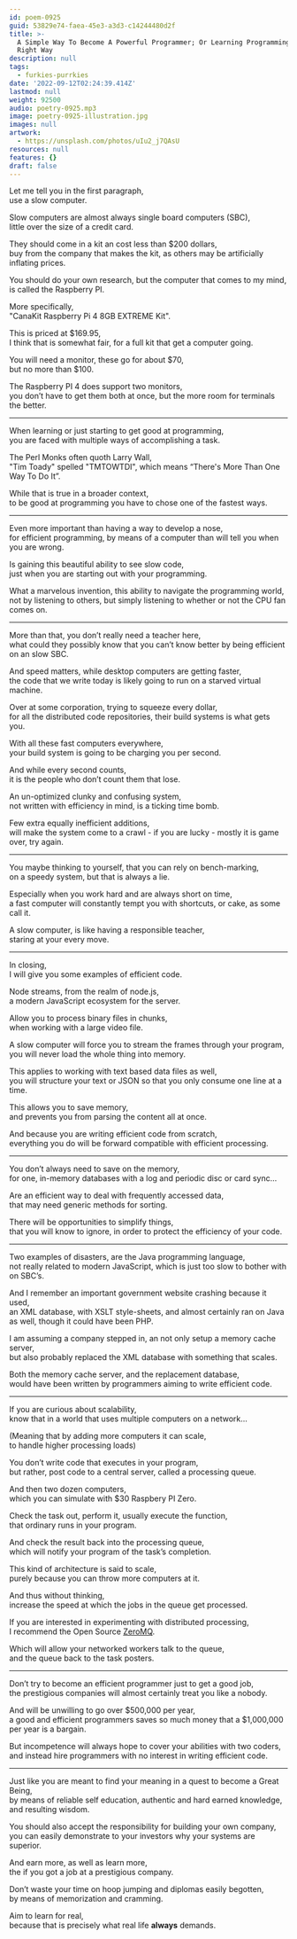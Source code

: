 ```yaml
---
id: poem-0925
guid: 53829e74-faea-45e3-a3d3-c14244480d2f
title: >-
  A Simple Way To Become A Powerful Programmer; Or Learning Programming The
  Right Way
description: null
tags:
  - furkies-purrkies
date: '2022-09-12T02:24:39.414Z'
lastmod: null
weight: 92500
audio: poetry-0925.mp3
image: poetry-0925-illustration.jpg
images: null
artwork:
  - https://unsplash.com/photos/uIu2_j7QAsU
resources: null
features: {}
draft: false
---
```


Let me tell you in the first paragraph,\
use a slow computer.

Slow computers are almost always single board computers (SBC),\
little over the size of a credit card.

They should come in a kit an cost less than $200 dollars,\
buy from the company that makes the kit, as others may be artificially inflating prices.

You should do your own research, but the computer that comes to my mind,\
is called the Raspberry PI.

More specifically,\
"CanaKit Raspberry Pi 4 8GB EXTREME Kit".

This is priced at $169.95,\
I think that is somewhat fair, for a full kit that get a computer going.

You will need a monitor, these go for about $70,\
but no more than $100.

The Raspberry PI 4 does support two monitors,\
you don’t have to get them both at once, but the more room for terminals the better.

---

When learning or just starting to get good at programming,\
you are faced with multiple ways of accomplishing a task.

The Perl Monks often quoth Larry Wall,\
"Tim Toady" spelled "TMTOWTDI", which means “There's More Than One Way To Do It”.

While that is true in a broader context,\
to be good at programming you have to chose one of the fastest ways.

---

Even more important than having a way to develop a nose,\
for efficient programming, by means of a computer than will tell you when you are wrong.

Is gaining this beautiful ability to see slow code,\
just when you are starting out with your programming.

What a marvelous invention, this ability to navigate the programming world,\
not by listening to others, but simply listening to whether or not the CPU fan comes on.

---

More than that, you don’t really need a teacher here,\
what could they possibly know that you can’t know better by being efficient on an slow SBC.

And speed matters, while desktop computers are getting faster,\
the code that we write today is likely going to run on a starved virtual machine.

Over at some corporation, trying to squeeze every dollar,\
for all the distributed code repositories, their build systems is what gets you.

With all these fast computers everywhere,\
your build system is going to be charging you per second.

And while every second counts,\
it is the people who don’t count them that lose.

An un-optimized clunky and confusing system,\
not written with efficiency in mind, is a ticking time bomb.

Few extra equally inefficient additions,\
will make the system come to a crawl - if you are lucky - mostly it is game over, try again.

---

You maybe thinking to yourself, that you can rely on bench-marking,\
on a speedy system, but that is always a lie.

Especially when you work hard and are always short on time,\
a fast computer will constantly tempt you with shortcuts, or cake, as some call it.

A slow computer, is like having a responsible teacher,\
staring at your every move.

---

In closing,\
I will give you some examples of efficient code.

Node streams, from the realm of node.js,\
a modern JavaScript ecosystem for the server.

Allow you to process binary files in chunks,\
when working with a large video file.

A slow computer will force you to stream the frames through your program,\
you will never load the whole thing into memory.

This applies to working with text based data files as well,\
you will structure your text or JSON so that you only consume one line at a time.

This allows you to save memory,\
and prevents you from parsing the content all at once.

And because you are writing efficient code from scratch,\
everything you do will be forward compatible with efficient processing.

---

You don’t always need to save on the memory,\
for one, in-memory databases with a log and periodic disc or card sync...

Are an efficient way to deal with frequently accessed data,\
that may need generic methods for sorting.

There will be opportunities to simplify things,\
that you will know to ignore, in order to protect the efficiency of your code.

---

Two examples of disasters, are the Java programming language,\
not really related to modern JavaScript, which is just too slow to bother with on SBC’s.

And I remember an important government website crashing because it used,\
an XML database, with XSLT style-sheets, and almost certainly ran on Java as well, though it could have been PHP.

I am assuming a company stepped in, an not only setup a memory cache server,\
but also probably replaced the XML database with something that scales.

Both the memory cache server, and the replacement database,\
would have been written by programmers aiming to write efficient code.

---

If you are curious about scalability,\
know that in a world that uses multiple computers on a network...

(Meaning that by adding more computers it can scale,\
to handle higher processing loads)

You don’t write code that executes in your program,\
but rather, post code to a central server, called a processing queue.

And then two dozen computers,\
which you can simulate with $30 Raspbery PI Zero.

Check the task out, perform it, usually execute the function,\
that ordinary runs in your program.

And check the result back into the processing queue,\
which will notify your program of the task’s completion.

This kind of architecture is said to scale,\
purely because you can throw more computers at it.

And thus without thinking,\
increase the speed at which the jobs in the queue get processed.

If you are interested in experimenting with distributed processing,\
I recommend the Open Source [ZeroMQ](https://zeromq.org/).

Which will allow your networked workers talk to the queue,\
and the queue back to the task posters.

---

Don’t try to become an efficient programmer just to get a good job,\
the prestigious companies will almost certainly treat you like a nobody.

And will be unwilling to go over $500,000 per year,\
a good and efficient programmers saves so much money that a $1,000,000 per year is a bargain.

But incompetence will always hope to cover your abilities with two coders,\
and instead hire programmers with no interest in writing efficient code.

---

Just like you are meant to find your meaning in a quest to become a Great Being,\
by means of reliable self education, authentic and hard earned knowledge, and resulting wisdom.

You should also accept the responsibility for building your own company,\
you can easily demonstrate to your investors why your systems are superior.

And earn more, as well as learn more,\
the if you got a job at a prestigious company.

Don’t waste your time on hoop jumping and diplomas easily begotten,\
by means of memorization and cramming.

Aim to learn for real,\
because that is precisely what real life **always** demands.
